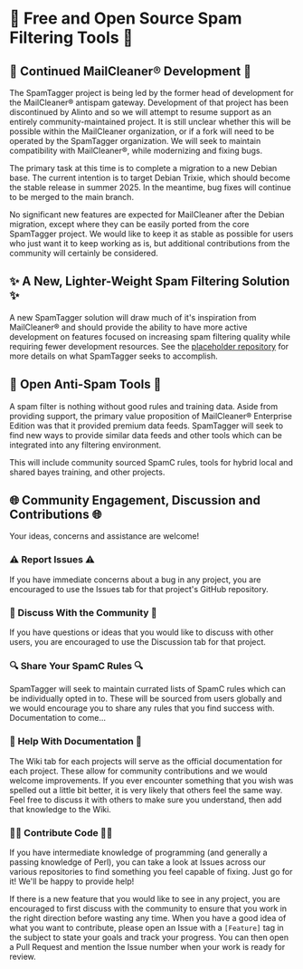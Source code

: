 # 📨 Free and Open Source Spam Filtering Tools 📨

## 🚧 Continued MailCleaner® Development 🚧

The SpamTagger project is being led by the former head of development for the MailCleaner® antispam gateway. Development of that project has been discontinued by Alinto and so we will attempt to resume support as an entirely community-maintained project. It is still unclear whether this will be possible within the MailCleaner organization, or if a fork will need to be operated by the SpamTagger organization. We will seek to maintain compatibility with MailCleaner®, while modernizing and fixing bugs.

The primary task at this time is to complete a migration to a new Debian base. The current intention is to target Debian Trixie, which should become the stable release in summer 2025. In the meantime, bug fixes will continue to be merged to the main branch.

No significant new features are expected for MailCleaner after the Debian migration, except where they can be easily ported from the core SpamTagger project. We would like to keep it as stable as possible for users who just want it to keep working as is, but additional contributions from the community will certainly be considered.

## ✨ A New, Lighter-Weight Spam Filtering Solution ✨

<!--The reason that the MailCleaner® fork is called "SpamTagger Plus" is because the eventual goal is to develope a lighter-weight antispam gateway software simply called "SpamTagger". The "Plus" references additional non-essential features offered by MailCleaner® which will be dropped from SpamTagger.

The -->
A new SpamTagger solution will draw much of it's inspiration from MailCleaner® and should provide the ability to have more active development on features focused on increasing spam filtering quality while requiring fewer development resources. See the [placeholder repository](https://github.com/SpamTagger/SpamTagger) for more details on what SpamTagger seeks to accomplish.

## 🧰 Open Anti-Spam Tools 🧰

A spam filter is nothing without good rules and training data. Aside from providing support, the primary value proposition of MailCleaner® Enterprise Edition was that it provided premium data feeds. SpamTagger will seek to find new ways to provide similar data feeds and other tools which can be integrated into any filtering environment.

This will include community sourced SpamC rules, tools for hybrid local and shared bayes training, and other projects.

## 🌐 Community Engagement, Discussion and Contributions 🌐

Your ideas, concerns and assistance are welcome!

### ⚠️ Report Issues ⚠️

If you have immediate concerns about a bug in any project, you are encouraged to use the Issues tab for that project's GitHub repository.

### 💬 Discuss With the Community 💬

If you have questions or ideas that you would like to discuss with other users, you are encouraged to use the Discussion tab for that project.

### 🔍 Share Your SpamC Rules 🔍

SpamTagger will seek to maintain currated lists of SpamC rules which can be individually opted in to. These will be sourced from users globally and we would encourage you to share any rules that you find success with. Documentation to come...

### 📑 Help With Documentation 📑

The Wiki tab for each projects will serve as the official documentation for each project. These allow for community contributions and we would welcome improvements. If you ever encounter something that you wish was spelled out a little bit better, it is very likely that others feel the same way. Feel free to discuss it with others to make sure you understand, then add that knowledge to the Wiki.

### 👩‍💻 Contribute Code 👨‍💻

If you have intermediate knowledge of programming (and generally a passing knowledge of Perl), you can take a look at Issues across our various repositories to find something you feel capable of fixing. Just go for it! We'll be happy to provide help!

If there is a new feature that you would like to see in any project, you are encouraged to first discuss with the community to ensure that you work in the right direction before wasting any time. When you have a good idea of what you want to contribute, please open an Issue with a `[Feature]` tag in the subject to state your goals and track your progress. You can then open a Pull Request and mention the Issue number when your work is ready for review.
